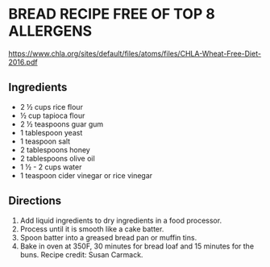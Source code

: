 # BREAD RECIPE FREE OF TOP 8 ALLERGENS
https://www.chla.org/sites/default/files/atoms/files/CHLA-Wheat-Free-Diet-2016.pdf

## Ingredients
- 2 ½ cups rice flour
- ½ cup tapioca flour
- 2 ½ teaspoons guar gum
- 1 tablespoon yeast
- 1 teaspoon salt
- 2 tablespoons honey
- 2 tablespoons olive oil
- 1 ½ - 2 cups water
- 1 teaspoon cider vinegar or rice vinegar

## Directions
1. Add liquid ingredients to dry ingredients in a food processor.
2. Process until it is smooth like a cake batter. 
3. Spoon batter into a greased bread pan or muffin tins. 
4. Bake in oven at 350F, 30 minutes for bread loaf and 15 minutes for the buns.
Recipe credit: Susan Carmack.
